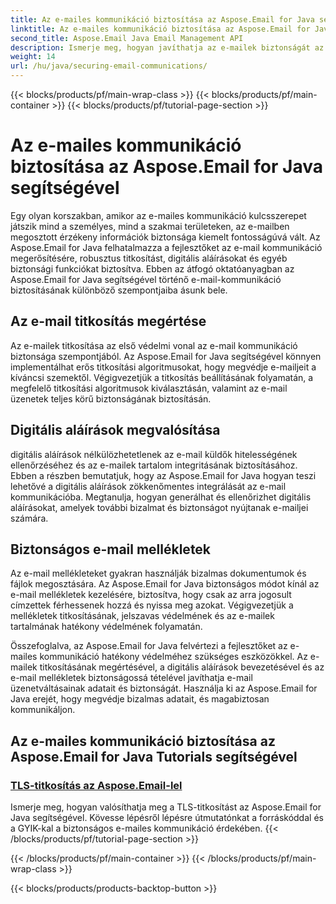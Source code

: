 ```yaml
---
title: Az e-mailes kommunikáció biztosítása az Aspose.Email for Java segítségével
linktitle: Az e-mailes kommunikáció biztosítása az Aspose.Email for Java segítségével
second_title: Aspose.Email Java Email Management API
description: Ismerje meg, hogyan javíthatja az e-mailek biztonságát az Aspose.Email for Java segítségével. Oktatóanyagaink a titkosításról, a digitális aláírásokról és még sok másról szólnak a biztonságos e-mailes kommunikáció érdekében.
weight: 14
url: /hu/java/securing-email-communications/
---
```


{{< blocks/products/pf/main-wrap-class >}}
{{< blocks/products/pf/main-container >}}
{{< blocks/products/pf/tutorial-page-section >}}

# Az e-mailes kommunikáció biztosítása az Aspose.Email for Java segítségével


Egy olyan korszakban, amikor az e-mailes kommunikáció kulcsszerepet játszik mind a személyes, mind a szakmai területeken, az e-mailben megosztott érzékeny információk biztonsága kiemelt fontosságúvá vált. Az Aspose.Email for Java felhatalmazza a fejlesztőket az e-mail kommunikáció megerősítésére, robusztus titkosítást, digitális aláírásokat és egyéb biztonsági funkciókat biztosítva. Ebben az átfogó oktatóanyagban az Aspose.Email for Java segítségével történő e-mail-kommunikáció biztosításának különböző szempontjaiba ásunk bele.

## Az e-mail titkosítás megértése
Az e-mailek titkosítása az első védelmi vonal az e-mail kommunikáció biztonsága szempontjából. Az Aspose.Email for Java segítségével könnyen implementálhat erős titkosítási algoritmusokat, hogy megvédje e-mailjeit a kíváncsi szemektől. Végigvezetjük a titkosítás beállításának folyamatán, a megfelelő titkosítási algoritmusok kiválasztásán, valamint az e-mail üzenetek teljes körű biztonságának biztosításán.

## Digitális aláírások megvalósítása
digitális aláírások nélkülözhetetlenek az e-mail küldők hitelességének ellenőrzéséhez és az e-mailek tartalom integritásának biztosításához. Ebben a részben bemutatjuk, hogy az Aspose.Email for Java hogyan teszi lehetővé a digitális aláírások zökkenőmentes integrálását az e-mail kommunikációba. Megtanulja, hogyan generálhat és ellenőrizhet digitális aláírásokat, amelyek további bizalmat és biztonságot nyújtanak e-mailjei számára.

## Biztonságos e-mail mellékletek
Az e-mail mellékleteket gyakran használják bizalmas dokumentumok és fájlok megosztására. Az Aspose.Email for Java biztonságos módot kínál az e-mail mellékletek kezelésére, biztosítva, hogy csak az arra jogosult címzettek férhessenek hozzá és nyissa meg azokat. Végigvezetjük a mellékletek titkosításának, jelszavas védelmének és az e-mailek tartalmának hatékony védelmének folyamatán.

Összefoglalva, az Aspose.Email for Java felvértezi a fejlesztőket az e-mailes kommunikáció hatékony védelméhez szükséges eszközökkel. Az e-mailek titkosításának megértésével, a digitális aláírások bevezetésével és az e-mail mellékletek biztonságossá tételével javíthatja e-mail üzenetváltásainak adatait és biztonságát. Használja ki az Aspose.Email for Java erejét, hogy megvédje bizalmas adatait, és magabiztosan kommunikáljon.

## Az e-mailes kommunikáció biztosítása az Aspose.Email for Java Tutorials segítségével
### [TLS-titkosítás az Aspose.Email-lel](./tls-encryption/)
Ismerje meg, hogyan valósíthatja meg a TLS-titkosítást az Aspose.Email for Java segítségével. Kövesse lépésről lépésre útmutatónkat a forráskóddal és a GYIK-kal a biztonságos e-mailes kommunikáció érdekében.
{{< /blocks/products/pf/tutorial-page-section >}}

{{< /blocks/products/pf/main-container >}}
{{< /blocks/products/pf/main-wrap-class >}}

{{< blocks/products/products-backtop-button >}}
